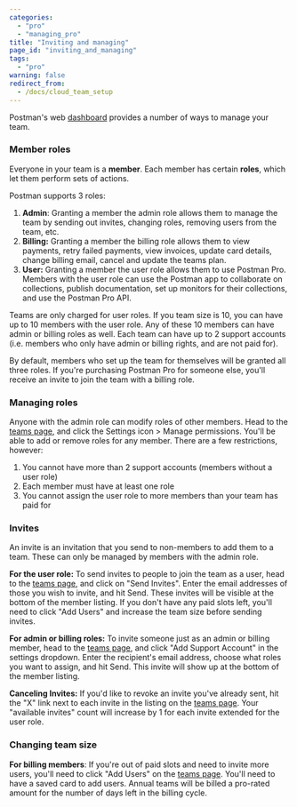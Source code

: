 ```yaml
---
categories:
  - "pro"
  - "managing_pro"
title: "Inviting and managing"
page_id: "inviting_and_managing"
tags: 
  - "pro"
warning: false
redirect_from:
  - /docs/cloud_team_setup
---
```


Postman's web [dashboard](https://app.getpostman.com/dashboard/teams) provides a number of ways to manage your team.

### Member roles

Everyone in your team is a **member**. Each member has certain **roles**, which let them perform sets of actions.

Postman supports 3 roles:

   1.  **Admin**: Granting a member the admin role allows them to manage the team by sending out invites, changing roles, removing users from the team, etc.
   2.  **Billing:** Granting a member the billing role allows them to view payments, retry failed payments, view invoices, update card details, change billing email, cancel and update the teams plan.    
   3.  **User:** Granting a member the user role allows them to use Postman Pro. Members with the user role can use the Postman app to collaborate on collections, publish documentation, set up monitors for their collections, and use the Postman Pro API.

Teams are only charged for user roles. If you team size is 10, you can have up to 10 members with the user role. Any of these 10 members can have admin or billing roles as well. Each team can have up to 2 support accounts (i.e. members who only have admin or billing rights, and are not paid for).

By default, members who set up the team for themselves will be granted all three roles. If you're purchasing Postman Pro for someone else, you'll receive an invite to join the team with a billing role.

### Managing roles

Anyone with the admin role can modify roles of other members. Head to the [teams page](https://app.getpostman.com/dashboard/teams), and click the Settings icon > Manage permissions. You'll be able to add or remove roles for any member. There are a few restrictions, however:

   1.  You cannot have more than 2 support accounts (members without a user role)
   2.  Each member must have at least one role
   3.  You cannot assign the user role to more members than your team has paid for

### Invites

An invite is an invitation that you send to non-members to add them to a team. These can only be managed by members with the admin role.

**For the user role:** To send invites to people to join the team as a user, head to the [teams page](https://app.getpostman.com/dashboard/teams), and click on "Send Invites". Enter the email addresses of those you wish to invite, and hit Send. These invites will be visible at the bottom of the member listing. If you don't have any paid slots left, you'll need to click "Add Users" and increase the team size before sending invites.

**For admin or billing roles:** To invite someone just as an admin or billing member, head to the [teams page](https://app.getpostman.com/dashboard/teams), and click "Add Support Account" in the settings dropdown. Enter the recipient's email address, choose what roles you want to assign, and hit Send. This invite will show up at the bottom of the member listing.

**Canceling Invites:** If you'd like to revoke an invite you've already sent, hit the "X" link next to each invite in the listing on the [teams page](https://app.getpostman.com/dashboard/teams). Your "available invites" count will increase by 1 for each invite extended for the user role.

### Changing team size

**For billing members**: If you're out of paid slots and need to invite more users, you'll need to click "Add Users" on the [teams page](https://app.getpostman.com/dashboard/teams). You'll need to have a saved card to add users. Annual teams will be billed a pro-rated amount for the number of days left in the billing cycle.
